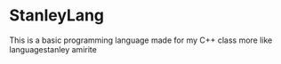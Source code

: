 # StanleyLang
This is a basic programming language made for my C++ class
more like languagestanley amirite

